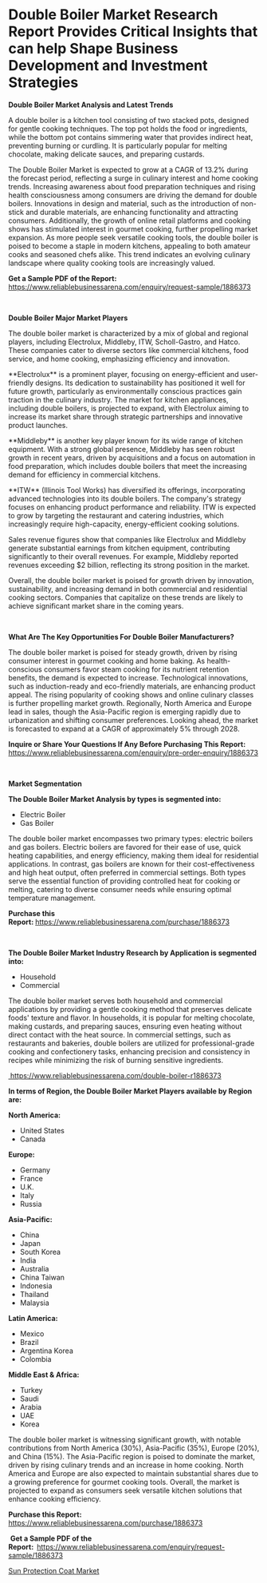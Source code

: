 <p><h1>Double Boiler Market Research Report Provides Critical Insights that can help Shape Business Development and Investment Strategies</h1></p><p><strong>Double Boiler Market Analysis and Latest Trends</strong></p>
<p><p>A double boiler is a kitchen tool consisting of two stacked pots, designed for gentle cooking techniques. The top pot holds the food or ingredients, while the bottom pot contains simmering water that provides indirect heat, preventing burning or curdling. It is particularly popular for melting chocolate, making delicate sauces, and preparing custards.</p><p>The Double Boiler Market is expected to grow at a CAGR of 13.2% during the forecast period, reflecting a surge in culinary interest and home cooking trends. Increasing awareness about food preparation techniques and rising health consciousness among consumers are driving the demand for double boilers. Innovations in design and material, such as the introduction of non-stick and durable materials, are enhancing functionality and attracting consumers. Additionally, the growth of online retail platforms and cooking shows has stimulated interest in gourmet cooking, further propelling market expansion. As more people seek versatile cooking tools, the double boiler is poised to become a staple in modern kitchens, appealing to both amateur cooks and seasoned chefs alike. This trend indicates an evolving culinary landscape where quality cooking tools are increasingly valued.</p></p>
<p><strong>Get a Sample PDF of the Report:&nbsp;</strong> <a href="https://www.reliablebusinessarena.com/enquiry/request-sample/1886373?utm_campaign=3015&utm_medium=2&utm_source=Github&utm_content=ia&utm_term=05042025&utm_id=double-boiler">https://www.reliablebusinessarena.com/enquiry/request-sample/1886373</a></p>
<p>&nbsp;</p>
<p><strong>Double Boiler Major Market Players</strong></p>
<p><p>The double boiler market is characterized by a mix of global and regional players, including Electrolux, Middleby, ITW, Scholl-Gastro, and Hatco. These companies cater to diverse sectors like commercial kitchens, food service, and home cooking, emphasizing efficiency and innovation.</p><p>**Electrolux** is a prominent player, focusing on energy-efficient and user-friendly designs. Its dedication to sustainability has positioned it well for future growth, particularly as environmentally conscious practices gain traction in the culinary industry. The market for kitchen appliances, including double boilers, is projected to expand, with Electrolux aiming to increase its market share through strategic partnerships and innovative product launches.</p><p>**Middleby** is another key player known for its wide range of kitchen equipment. With a strong global presence, Middleby has seen robust growth in recent years, driven by acquisitions and a focus on automation in food preparation, which includes double boilers that meet the increasing demand for efficiency in commercial kitchens.</p><p>**ITW** (Illinois Tool Works) has diversified its offerings, incorporating advanced technologies into its double boilers. The company's strategy focuses on enhancing product performance and reliability. ITW is expected to grow by targeting the restaurant and catering industries, which increasingly require high-capacity, energy-efficient cooking solutions.</p><p>Sales revenue figures show that companies like Electrolux and Middleby generate substantial earnings from kitchen equipment, contributing significantly to their overall revenues. For example, Middleby reported revenues exceeding $2 billion, reflecting its strong position in the market.</p><p>Overall, the double boiler market is poised for growth driven by innovation, sustainability, and increasing demand in both commercial and residential cooking sectors. Companies that capitalize on these trends are likely to achieve significant market share in the coming years.</p></p>
<p>&nbsp;</p>
<p><strong>What Are The Key Opportunities For Double Boiler Manufacturers?</strong></p>
<p><p>The double boiler market is poised for steady growth, driven by rising consumer interest in gourmet cooking and home baking. As health-conscious consumers favor steam cooking for its nutrient retention benefits, the demand is expected to increase. Technological innovations, such as induction-ready and eco-friendly materials, are enhancing product appeal. The rising popularity of cooking shows and online culinary classes is further propelling market growth. Regionally, North America and Europe lead in sales, though the Asia-Pacific region is emerging rapidly due to urbanization and shifting consumer preferences. Looking ahead, the market is forecasted to expand at a CAGR of approximately 5% through 2028.</p></p>
<p><strong>Inquire or Share Your Questions If Any Before Purchasing This Report:</strong> <a href="https://www.reliablebusinessarena.com/enquiry/pre-order-enquiry/1886373?utm_campaign=3015&utm_medium=2&utm_source=Github&utm_content=ia&utm_term=05042025&utm_id=double-boiler">https://www.reliablebusinessarena.com/enquiry/pre-order-enquiry/1886373</a></p>
<p>&nbsp;</p>
<p><strong>Market Segmentation</strong></p>
<p><strong>The Double Boiler Market Analysis by types is segmented into:</strong></p>
<p><ul><li>Electric Boiler</li><li>Gas Boiler</li></ul></p>
<p><p>The double boiler market encompasses two primary types: electric boilers and gas boilers. Electric boilers are favored for their ease of use, quick heating capabilities, and energy efficiency, making them ideal for residential applications. In contrast, gas boilers are known for their cost-effectiveness and high heat output, often preferred in commercial settings. Both types serve the essential function of providing controlled heat for cooking or melting, catering to diverse consumer needs while ensuring optimal temperature management.</p></p>
<p><strong>Purchase this Report:&nbsp;</strong><a href="https://www.reliablebusinessarena.com/purchase/1886373?utm_campaign=3015&utm_medium=2&utm_source=Github&utm_content=ia&utm_term=05042025&utm_id=double-boiler">https://www.reliablebusinessarena.com/purchase/1886373</a></p>
<p>&nbsp;</p>
<p><strong>The Double Boiler Market Industry Research by Application is segmented into:</strong></p>
<p><ul><li>Household</li><li>Commercial</li></ul></p>
<p><p>The double boiler market serves both household and commercial applications by providing a gentle cooking method that preserves delicate foods' texture and flavor. In households, it is popular for melting chocolate, making custards, and preparing sauces, ensuring even heating without direct contact with the heat source. In commercial settings, such as restaurants and bakeries, double boilers are utilized for professional-grade cooking and confectionery tasks, enhancing precision and consistency in recipes while minimizing the risk of burning sensitive ingredients.</p></p>
<p><a href="https://www.reliablebusinessarena.com/double-boiler-r1886373?utm_campaign=3015&utm_medium=2&utm_source=Github&utm_content=ia&utm_term=05042025&utm_id=double-boiler">&nbsp;https://www.reliablebusinessarena.com/double-boiler-r1886373</a></p>
<p><strong>In terms of Region, the Double Boiler Market Players available by Region are:</strong></p>
<p>
    <p> <strong> North America: </strong>
        <ul>
            <li>United States</li>
            <li>Canada</li>
        </ul>
        </p> 
    <p> <strong> Europe: </strong>
        <ul>
            <li>Germany</li>
            <li>France</li>
            <li>U.K.</li>
            <li>Italy</li>
            <li>Russia</li>
        </ul>
        </p> 
    <p> <strong> Asia-Pacific: </strong>
        <ul>
            <li>China</li>
            <li>Japan</li>
            <li>South Korea</li>
            <li>India</li>
            <li>Australia</li>
            <li>China Taiwan</li>
            <li>Indonesia</li>
            <li>Thailand</li>
            <li>Malaysia</li>
        </ul>
        </p> 
    <p> <strong> Latin America: </strong>
        <ul>
            <li>Mexico</li>
            <li>Brazil</li>
            <li>Argentina Korea</li>
            <li>Colombia</li>
        </ul>
        </p> 
    <p> <strong> Middle East & Africa: </strong>
        <ul>
            <li>Turkey</li>
            <li>Saudi</li>
            <li>Arabia</li>
            <li>UAE</li>
            <li>Korea</li>
        </ul>
    </p>
    </p>
<p><p>The double boiler market is witnessing significant growth, with notable contributions from North America (30%), Asia-Pacific (35%), Europe (20%), and China (15%). The Asia-Pacific region is poised to dominate the market, driven by rising culinary trends and an increase in home cooking. North America and Europe are also expected to maintain substantial shares due to a growing preference for gourmet cooking tools. Overall, the market is projected to expand as consumers seek versatile kitchen solutions that enhance cooking efficiency.</p></p>
<p><strong>Purchase this Report: </strong><a href="https://www.reliablebusinessarena.com/purchase/1886373?utm_campaign=3015&utm_medium=2&utm_source=Github&utm_content=ia&utm_term=05042025&utm_id=double-boiler">https://www.reliablebusinessarena.com/purchase/1886373</a></p>
<p>&nbsp;<strong>Get a Sample PDF of the Report:&nbsp;&nbsp;</strong><a href="https://www.reliablebusinessarena.com/enquiry/request-sample/1886373?utm_campaign=3015&utm_medium=2&utm_source=Github&utm_content=ia&utm_term=05042025&utm_id=double-boiler">https://www.reliablebusinessarena.com/enquiry/request-sample/1886373</a></p>
<p><strong></strong></p>
<p><p><a href="https://github.com/saroarmaicky/Market-Research-Report-List-1/blob/main/sun-protection-coat-market.md?utm_campaign=3015&utm_medium=2&utm_source=Github&utm_content=ia&utm_term=05042025&utm_id=double-boiler">Sun Protection Coat Market</a></p></p>